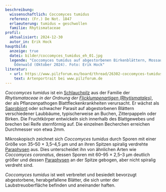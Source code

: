 ```yaml
---
beschreibung:
  wissenschaftlich: Coccomyces tumidus
  referenz: (Fr.) De Not. 1847
  erlaeuterung: tumidus = geschwollen
  familie: Rhytismataceae
profil:
  aktualisiert: 2024-12-30
  autor_in: Erik Hock
hauptbild:
  anzeige: true
  datei: bilder/coccomyces_tumidus_eh_01.jpg
  legende: "Coccomyces tumidus auf abgestorbenen Birkenblättern, Mossautal,
    Odenwald (Oktober 2024). Foto: Erik Hock"
literatur:
  - url: https://www.pilzforum.eu/board/thread/26302-coccomyces-tumidus-und-coronatus/
    text: Artenportrait bei www.pilzforum.de
---
```

*Coccomyces tumidus* ist ein [Schlauchpilz](Ascomyzeten "Glossar") aus der Familie der *Rhytismataceae in der Ordnung der [Flicklumpenartigen (Rhytismatales)](/verwandt/flicklumpenartige-rhytismatales)*, der als Pflanzenpathogen Blattfleckenkrankheiten verursacht. Er wächst als [Saprobiont](saprobiontisch "Glossar") oder schwacher Parasit auf abgestorbenen Blättern verschiedener Laubbäume, typischerweise an Buchen, Zitterpappeln oder Birken. Die Fruchtkörper entwickeln sich innerhalb des Blattgewebes und brechen bei Reife sternförmig auf. Die einzelnen Becherchen erreichen Durchmesser von etwa 2mm.


Mikroskopisch zeichnet sich *Coccomyces tumidus* durch Sporen mit einer Größe von 35–50 × 3,5–4,5 µm und an ihren Spitzen spiralig verdrehte [Paraphysen](Paraphyse "Glossar") aus. Dies unterscheidet ihn von ähnlichen Arten wie *Coccomyces coronatus*, dessen Sporen mit 60–95 × 2,5–3 µm deutlich größer und dessen [Paraphysen](Paraphyse "Glossar") an der Spitze gebogen, aber nicht spiralig verdreht sind. 


*Coccomyces tumidus* ist weit verbreitet und besiedelt bevorzugt abgestorbene, herabgefallene Blätter, die sich unter der Laubstreuoberfläche befinden und aneinander haften.